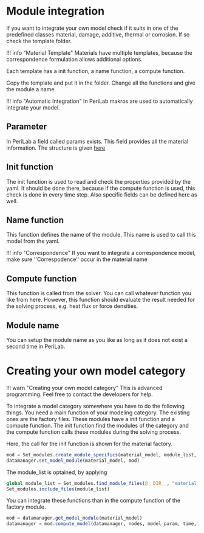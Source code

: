 # Module integration
If you want to integrate your own model check if it suits in one of the predefined classes material, damage, additive, thermal or corrosion. If so check the template folder.

!!! info "Material Template"
    Materials have multiple templates, because the correspondence formulation allows additional options.

Each template has a init function, a name function, a compute function.

Copy the template and put it in the folder. Change all the functions and give the module a name.

!!! info "Automatic Integration"
    In PeriLab makros are used to automatically integrate your model.

## Parameter
In PeriLab a field called params exists. This field provides all the material information. The structure is given [here](@ref "Parameters")

## Init function
The init function is used to read and check the  properties provided by the yaml. It should be done there, because if the compute function is used, this check is done in every time step. Also specific fields can be defined here as well.

## Name function
This function defines the name of the module. This name is used to call this model from the yaml.

!!! info "Correspondence"
    If you want to integrate a correspondence model, make sure ''Correspodence'' occur in the material name

## Compute function
This function is called from the solver. You can call whatever function you like from here. However, this function should evaluate the result needed for the solving process, e.g. heat flux or force densities.

## Module name
You can setup the module name as you like as long as it does not exist a second time in PeriLab.

# Creating your own model category
!!! warn "Creating your own model category"
    This is advanced programming. Feel free to contact the developers for help.

To integrate a model category somewhere you have to do the following things. You need a main function of your modeling category. The existing ones are the factory files. These modules have a init function and a compute function. The init function find the modules of the category and the compute function calls these modules during the solving process.

Here, the call for the init function is shown for the material factory.

```julia
mod = Set_modules.create_module_specifics(material_model, module_list, "material_name")
datamanager.set_model_module(material_model, mod)
```

The module_list is optained, by applying

```julia
global module_list = Set_modules.find_module_files(@__DIR__, "material_name")
Set_modules.include_files(module_list)
```

You can integrate these functions than in the compute function of the factory module.

```julia
mod = datamanager.get_model_module(material_model)
datamanager = mod.compute_model(datamanager, nodes, model_param, time, dt, to)
```

